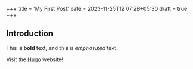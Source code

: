 +++
title = 'My First Post'
date = 2023-11-25T12:07:28+05:30
draft = true
+++

## Introduction

This is **bold** text, and this is *emphasized* text.

Visit the [Hugo](https://gohugo.io) website!